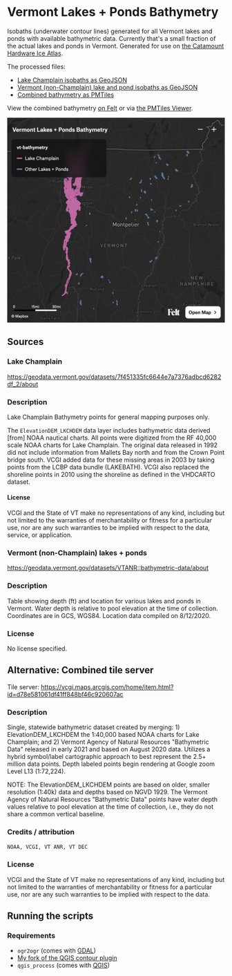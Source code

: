 # Vermont Lakes + Ponds Bathymetry

Isobaths (underwater contour lines) generated for all Vermont lakes and ponds with available bathymetric data. Currently that's a small fraction of the actual lakes and ponds in Vermont. Generated for use on [the Catamount Hardware Ice Atlas](https://catamounthardware.com/atlas/).

The processed files:

- [Lake Champlain isobaths as GeoJSON](https://github.com/cboone/vermont-lakes-and-ponds-bathymetry/blob/main/bathymetry/champlain-bathymetry.geojson)
- [Vermont (non-Champlain) lake and pond isobaths as GeoJSON](https://github.com/cboone/vermont-lakes-and-ponds-bathymetry/blob/main/bathymetry/vt-bathymetry.geojson)
- [Combined bathymetry as PMTiles](https://github.com/cboone/vermont-lakes-and-ponds-bathymetry/blob/main/bathymetry/vt-combined-bathymetry.pmtiles)

View the combined bathymetry [on Felt](https://felt.com/map/Vermont-Lakes-Ponds-Bathymetry-dcDtYi3NT36UCpbrhi6udA) or via [the PMTiles Viewer](https://protomaps.github.io/PMTiles/?url=https%3A%2F%2Fraw.githubusercontent.com%2Fcboone%2Fvermont-lakes-and-ponds-bathymetry%2Fmain%2Fbathymetry%2Fvt-combined-bathymetry.pmtiles#map=6.16/44.397/-71.466).

[![](felt-map.png)](https://felt.com/map/Vermont-Lakes-Ponds-Bathymetry-dcDtYi3NT36UCpbrhi6udA)

## Sources

### Lake Champlain

https://geodata.vermont.gov/datasets/7f451335fc6644e7a7376adbcd6282df_2/about

### Description

Lake Champlain Bathymetry points for general mapping purposes only.

The `ElevationDEM_LKCHDEM` data layer includes bathymetric data derived \[from\] NOAA nautical charts. All points were digitized from the RF 40,000 scale NOAA charts for Lake Champlain. The original data released in 1992 did not include information from Mallets Bay north and from the Crown Point bridge south. VCGI added data for these missing areas in 2003 by taking points from the LCBP data bundle (LAKEBATH). VCGI also replaced the shoreline points in 2010 using the shoreline as defined in the VHDCARTO dataset.

#### License

VCGI and the State of VT make no representations of any kind, including but not limited to the warranties of merchantability or fitness for a particular use, nor are any such warranties to be implied with respect to the data, service, or application.

### Vermont (non-Champlain) lakes + ponds

https://geodata.vermont.gov/datasets/VTANR::bathymetric-data/about

### Description

Table showing depth (ft) and location for various lakes and ponds in Vermont. Water depth is relative to pool elevation at the time of collection. Coordinates are in GCS, WGS84. Location data compiled on 8/12/2020.

### License

No license specified.

## Alternative: Combined tile server

Tile server: https://vcgi.maps.arcgis.com/home/item.html?id=d78e581061df41ff848bf46c920607ac

### Description

Single, statewide bathymetric dataset created by merging: 1) ElevationDEM_LKCHDEM the 1:40,000 based NOAA charts for Lake Champlain; and 2) Vermont Agency of Natural Resources "Bathymetric Data" released in early 2021 and based on August 2020 data. Utilizes a hybrid symbol/label cartographic approach to best represent the 2.5+ million data points. Depth labeled points begin rendering at Google zoom Level L13 (1:72,224).

NOTE: The ElevationDEM_LKCHDEM points are based on older, smaller resolution (1:40k) data and depths based on NGVD 1929. The Vermont Agency of Natural Resources "Bathymetric Data" points have water depth values relative to pool elevation at the time of collection, i.e., they do not share a common vertical baseline.

### Credits / attribution

```
NOAA, VCGI, VT ANR, VT DEC
```

### License

VCGI and the State of VT make no representations of any kind, including but not limited to the warranties of merchantability or fitness for a particular use, nor are any such warranties to be implied with respect to the data.

## Running the scripts

### Requirements

- `ogr2ogr` (comes with [GDAL](https://gdal.org))
- [My fork of the QGIS contour plugin](https://github.com/cboone/QGIS-Contour-Plugin)
- `qgis_process` (comes with [QGIS](https://qgis.org/))
